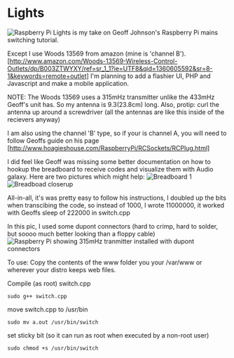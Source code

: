Lights
==============================

![Raspberry Pi](https://raw.github.com/charleswolfe/lights/master/docs/images/all_done_pi.jpg )
Lights is my take on Geoff Johnson's Raspberry Pi mains switching tutorial.

Except I use Woods 13569 from amazon (mine is 'channel B').
[http://www.amazon.com/Woods-13569-Wireless-Control-Outlets/dp/B003ZTWYXY/ref=sr_1_1?ie=UTF8&qid=1360605592&sr=8-1&keywords=remote+outlet]
I'm planning to add a flashier UI, PHP and Javascript and make a mobile application.

NOTE: The Woods 13569 uses a 315mHz transmitter unlike the 433mHz Geoff's unit has. So my antenna is 9.3(23.8cm) long.
Also, protip: curl the antenna up around a screwdriver (all the antennas are like this inside of the recievers anyway)

I am also using the channel 'B' type, so if your is channel A, you will need to follow Geoffs guide on his page [http://www.hoagieshouse.com/RaspberryPi/RCSockets/RCPlug.html]

I did feel like Geoff was missing some better documentation on how to hookup the breadboard to receive codes and visualize them with Audio galaxy.
Here are two pictures which might help:
![Breadboard 1](https://raw.github.com/charleswolfe/lights/master/docs/images/breadboard_hookup1.jpg)
![Breadboad closerup](https://raw.github.com/charleswolfe/lights/master/docs/images/breadboard_hookup2.jpg)

All-in-all, it's was pretty easy to follow his instructions, I doubled up the bits when transcibing the code, so instead of 1000, I wrote 11000000, it worked with Geoffs sleep of 222000 in switch.cpp

In this pic, I used some dupont connectors (hard to crimp, hard to solder, but soooo much better looking than a floppy cable)
![Raspberry Pi showing 315mHz tranmitter installed with dupont connectors](https://raw.github.com/charleswolfe/lights/master/docs/images/pi_apart.jpg)



To use:
Copy the contents of the www folder you your /var/www or wherever your distro keeps web files.

Compile (as root) switch.cpp

<code>sudo g++ switch.cpp</code>

move switch.cpp to /usr/bin

<code>sudo mv a.out /usr/bin/switch</code>

set sticky bit (so it can run as root when executed by a non-root user)

<code>sudo chmod +s /usr/bin/switch</code>
